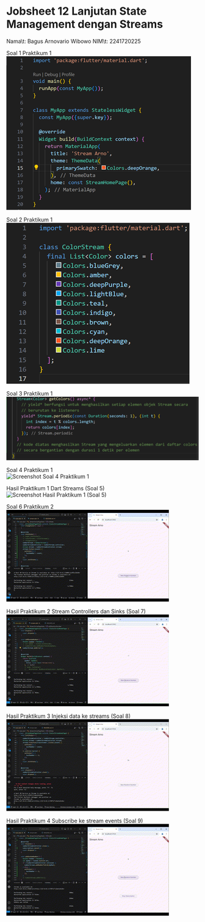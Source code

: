 # Jobsheet 12 Lanjutan State Management dengan Streams

Nama\t: Bagus Arnovario Wibowo
NIM\t: 2241720225

Soal 1 Praktikum 1<br/>
![Screenshot Soal 1 Praktikum 1](images/Screenshot_Soal1_P1.png)<br/>

Soal 2 Praktikum 1<br/>
![Screenshot Soal 2 Praktikum 1](images/Screenshot_Soal2_P1.png)<br/>

Soal 3 Praktikum 1<br/>
![Screenshot Soal 3 Praktikum 1](images/Screenshot_Soal3_P1.png)<br/>

Soal 4 Praktikum 1<br/>
![Screenshot Soal 4 Praktikum 1](images/Gif_Soal4_P1.gif)<br/>

Hasil Praktikum 1 Dart Streams (Soal 5)<br/>
![Screenshot Hasil Praktikum 1 (Soal 5)](images/Gif_Soal5_P1.gif)<br/>

Soal 6 Praktikum 2<br/>
![Screenshot Soal 6 Praktikum 2](images/Gif_Soal6_P2.gif)<br/>

Hasil Praktikum 2 Stream Controllers dan Sinks (Soal 7)<br/>
![Screenshot Hasil Praktikum 2 (Soal 7)](images/Gif_Soal7_P2.gif)<br/>

Hasil Praktikum 3 Injeksi data ke streams (Soal 8)<br/>
![Screenshot Hasil Praktikum 3 (Soal 8)](images/Gif_Soal8_P3.gif)<br/>

Hasil Praktikum 4 Subscribe ke stream events (Soal 9)<br/>
![Screenshot Hasil Praktikum 4 (Soal 9)](images/Gif_Soal9_P4.gif)<br/>
